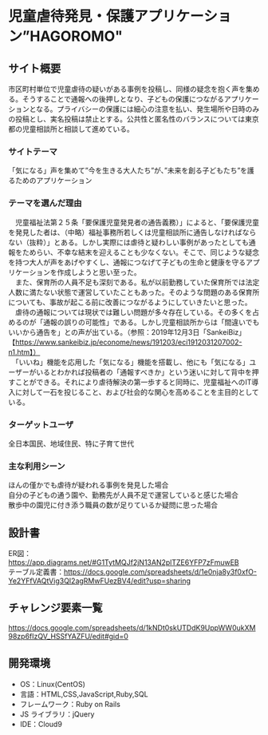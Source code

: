 # 児童虐待発見・保護アプリケーション”HAGOROMO"

## サイト概要

市区町村単位で児童虐待の疑いがある事例を投稿し、同様の疑念を抱く声を集める。そうすることで通報への後押しとなり、子どもの保護につながるアプリケーションとなる。プライバシーの保護には細心の注意を払い、発生場所や日時のみの投稿とし、実名投稿は禁止とする。公共性と匿名性のバランスについては東京都の児童相談所と相談して進めている。

### サイトテーマ

「気になる」声を集めて”今を生きる大人たち”が、”未来を創る子どもたち”を護るためのアプリケーション

### テーマを選んだ理由

　児童福祉法第２５条「要保護児童発見者の通告義務）」によると、「要保護児童を発見した者は、（中略）福祉事務所若しくは児童相談所に通告しなければならない（抜粋）」とある。しかし実際には虐待と疑わしい事例があったとしても通報をためらい、不幸な結末を迎えることも少なくない。そこで、同じような疑念を持つ大人が声をあげやすくし、通報につなげて子どもの生命と健康を守るアプリケーションを作成しようと思い至った。<br>
　また、保育所の人員不足も深刻である。私が以前勤務していた保育所では法定人数に満たない状態で運営していたこともあった。そのような問題のある保育所についても、事故が起こる前に改善につながるようにしていきたいと思った。<br>
　虐待の通報については現状では難しい問題が多々存在している。その多くを占めるのが「通報の誤りの可能性」である。しかし児童相談所からは「間違いでもいいから通告を」との声が出ている。（参照：2019年12月3日「SankeiBiz」 【https://www.sankeibiz.jp/econome/news/191203/eci1912031207002-n1.htm】）<br>
　「いいね」機能を応用した「気になる」機能を搭載し、他にも「気になる」ユーザーがいるとわかれば投稿者の「通報すべきか」という迷いに対して背中を押すことができる。それにより虐待解決の第一歩すると同時に、児童福祉へのIT導入に対して一石を投じること、および社会的な関心を高めることを主目的としている。

### ターゲットユーザ

全日本国民、地域住民、特に子育て世代

### 主な利用シーン

ほんの僅かでも虐待が疑われる事例を発見した場合<br>
自分の子どもの通う園や、勤務先が人員不足で運営していると感じた場合<br>
散歩中の園児に付き添う職員の数が足りているか疑問に思った場合

## 設計書

ER図：https://app.diagrams.net/#G1TytMQJf2jN13AN2plTZE6YFP7zFmuwEB<br>
テーブル定義書：https://docs.google.com/spreadsheets/d/1e0nja8y3f0xfO-Ye2YFfVAQtVig3QI2agRMwFUezBV4/edit?usp=sharing

## チャレンジ要素一覧

https://docs.google.com/spreadsheets/d/1kNDt0skUTDdK9UppWW0ukXM98zp6fIzQV_HSSfYAZFU/edit#gid=0

## 開発環境

- OS：Linux(CentOS)
- 言語：HTML,CSS,JavaScript,Ruby,SQL
- フレームワーク：Ruby on Rails
- JS ライブラリ：jQuery
- IDE：Cloud9

